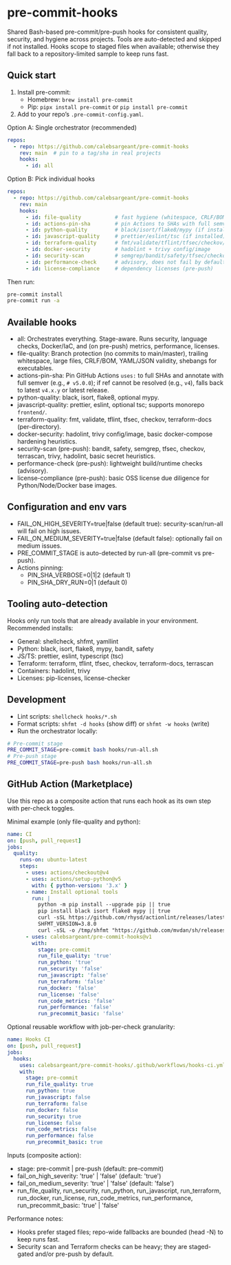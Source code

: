 # pre-commit-hooks

Shared Bash-based pre-commit/pre-push hooks for consistent quality, security, and hygiene across projects. Tools are auto-detected and skipped if not installed. Hooks scope to staged files when available; otherwise they fall back to a repository-limited sample to keep runs fast.

## Quick start

1. Install pre-commit:
   - Homebrew: `brew install pre-commit`
   - Pip: `pipx install pre-commit` or `pip install pre-commit`
2. Add to your repo’s `.pre-commit-config.yaml`.

Option A: Single orchestrator (recommended)
```yaml path=null start=null
repos:
  - repo: https://github.com/calebsargeant/pre-commit-hooks
    rev: main  # pin to a tag/sha in real projects
    hooks:
      - id: all
```

Option B: Pick individual hooks
```yaml path=null start=null
repos:
  - repo: https://github.com/calebsargeant/pre-commit-hooks
    rev: main
    hooks:
      - id: file-quality           # fast hygiene (whitespace, CRLF/BOM, YAML/JSON)
      - id: actions-pin-sha        # pin Actions to SHAs with full semver comments
      - id: python-quality         # black/isort/flake8/mypy (if installed)
      - id: javascript-quality     # prettier/eslint/tsc (if installed)
      - id: terraform-quality      # fmt/validate/tflint/tfsec/checkov/terraform-docs
      - id: docker-security        # hadolint + trivy config/image
      - id: security-scan          # semgrep/bandit/safety/tfsec/checkov/trivy (pre-push)
      - id: performance-check      # advisory, does not fail by default (pre-push)
      - id: license-compliance     # dependency licenses (pre-push)
```

Then run:
```sh path=null start=null
pre-commit install
pre-commit run -a
```

## Available hooks
- all: Orchestrates everything. Stage-aware. Runs security, language checks, Docker/IaC, and (on pre-push) metrics, performance, licenses.
- file-quality: Branch protection (no commits to main/master), trailing whitespace, large files, CRLF/BOM, YAML/JSON validity, shebangs for executables.
- actions-pin-sha: Pin GitHub Actions `uses:` to full SHAs and annotate with full semver (e.g., `# v5.0.0`); if ref cannot be resolved (e.g., `v4`), falls back to latest `v4.x.y` or latest release.
- python-quality: black, isort, flake8, optional mypy.
- javascript-quality: prettier, eslint, optional tsc; supports monorepo `frontend/`.
- terraform-quality: fmt, validate, tflint, tfsec, checkov, terraform-docs (per-directory).
- docker-security: hadolint, trivy config/image, basic docker-compose hardening heuristics.
- security-scan (pre-push): bandit, safety, semgrep, tfsec, checkov, terrascan, trivy, hadolint, basic secret heuristics.
- performance-check (pre-push): lightweight build/runtime checks (advisory).
- license-compliance (pre-push): basic OSS license due diligence for Python/Node/Docker base images.

## Configuration and env vars
- FAIL_ON_HIGH_SEVERITY=true|false (default true): security-scan/run-all will fail on high issues.
- FAIL_ON_MEDIUM_SEVERITY=true|false (default false): optionally fail on medium issues.
- PRE_COMMIT_STAGE is auto-detected by run-all (pre-commit vs pre-push).
- Actions pinning:
  - PIN_SHA_VERBOSE=0|1|2 (default 1)
  - PIN_SHA_DRY_RUN=0|1 (default 0)

## Tooling auto-detection
Hooks only run tools that are already available in your environment. Recommended installs:
- General: shellcheck, shfmt, yamllint
- Python: black, isort, flake8, mypy, bandit, safety
- JS/TS: prettier, eslint, typescript (tsc)
- Terraform: terraform, tflint, tfsec, checkov, terraform-docs, terrascan
- Containers: hadolint, trivy
- Licenses: pip-licenses, license-checker

## Development
- Lint scripts: `shellcheck hooks/*.sh`
- Format scripts: `shfmt -d hooks` (show diff) or `shfmt -w hooks` (write)
- Run the orchestrator locally:
```sh path=null start=null
# Pre-commit stage
PRE_COMMIT_STAGE=pre-commit bash hooks/run-all.sh
# Pre-push stage
PRE_COMMIT_STAGE=pre-push bash hooks/run-all.sh
```

## GitHub Action (Marketplace)
Use this repo as a composite action that runs each hook as its own step with per-check toggles.

Minimal example (only file-quality and python):
```yaml path=null start=null
name: CI
on: [push, pull_request]
jobs:
  quality:
    runs-on: ubuntu-latest
    steps:
      - uses: actions/checkout@v4
      - uses: actions/setup-python@v5
        with: { python-version: '3.x' }
      - name: Install optional tools
        run: |
          python -m pip install --upgrade pip || true
          pip install black isort flake8 mypy || true
          curl -sSL https://github.com/rhysd/actionlint/releases/latest/download/actionlint_Linux_x86_64.tar.gz | sudo tar -xz -C /usr/local/bin actionlint || true
          SHFMT_VERSION=3.8.0
          curl -sSL -o /tmp/shfmt "https://github.com/mvdan/sh/releases/download/v${SHFMT_VERSION}/shfmt_v${SHFMT_VERSION}_linux_amd64" && sudo install -m 0755 /tmp/shfmt /usr/local/bin/shfmt || true
      - uses: calebsargeant/pre-commit-hooks@v1
        with:
          stage: pre-commit
          run_file_quality: 'true'
          run_python: 'true'
          run_security: 'false'
          run_javascript: 'false'
          run_terraform: 'false'
          run_docker: 'false'
          run_license: 'false'
          run_code_metrics: 'false'
          run_performance: 'false'
          run_precommit_basic: 'false'
```

Optional reusable workflow with job-per-check granularity:
```yaml path=null start=null
name: Hooks CI
on: [push, pull_request]
jobs:
  hooks:
    uses: calebsargeant/pre-commit-hooks/.github/workflows/hooks-ci.yml@v1
    with:
      stage: pre-commit
      run_file_quality: true
      run_python: true
      run_javascript: false
      run_terraform: false
      run_docker: false
      run_security: true
      run_license: false
      run_code_metrics: false
      run_performance: false
      run_precommit_basic: true
```

Inputs (composite action):
- stage: pre-commit | pre-push (default: pre-commit)
- fail_on_high_severity: 'true' | 'false' (default: 'true')
- fail_on_medium_severity: 'true' | 'false' (default: 'false')
- run_file_quality, run_security, run_python, run_javascript, run_terraform, run_docker, run_license, run_code_metrics, run_performance, run_precommit_basic: 'true' | 'false'

Performance notes:
- Hooks prefer staged files; repo-wide fallbacks are bounded (head -N) to keep runs fast.
- Security scan and Terraform checks can be heavy; they are staged-gated and/or pre-push by default.
